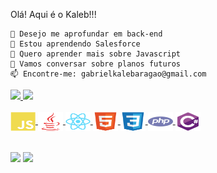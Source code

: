 Olá! Aqui é o Kaleb!!!

    🔭 Desejo me aprofundar em back-end
    🌱 Estou aprendendo Salesforce
    👯 Quero aprender mais sobre Javascript
    💬 Vamos conversar sobre planos futuros
    📫 Encontre-me: gabrielkalebaragao@gmail.com

<div>
  <a href="https://github.com/K-lebb">
    <img height="180px" src="https://github-readme-stats.vercel.app/api?username=K-lebb&show_icons=true&theme=dracula&include_all_commits=true&count_private=true"/>
    <img height="180em" src="https://github-readme-stats.vercel.app/api/top-langs/?username=K-lebb&layout=compact&langs_count=6&theme=tokyonight"/>
  </a>
</div>
<div style="display: inline_block"><br>
  <a href="https://github.com/K-lebb">
  <img align="center" alt="Kaleb-Js" height="30" width="40" src="https://raw.githubusercontent.com/devicons/devicon/master/icons/javascript/javascript-plain.svg">
  <img align="center" alt="Kaleb-Java" height="30" width="40" src="https://raw.githubusercontent.com/devicons/devicon/master/icons/java/java-plain.svg">
  <img align="center" alt="Kaleb-React" height="30" width="40" src="https://raw.githubusercontent.com/devicons/devicon/master/icons/react/react-original.svg">
  <img align="center" alt="Kaleb-HTML" height="30" width="40" src="https://raw.githubusercontent.com/devicons/devicon/master/icons/html5/html5-original.svg">
  <img align="center" alt="Kaleb-CSS" height="30" width="40" src="https://raw.githubusercontent.com/devicons/devicon/master/icons/css3/css3-original.svg">
  <img align="center" alt="Kaleb-PHP" height="30" width="40" src="https://raw.githubusercontent.com/devicons/devicon/master/icons/php/php-plain.svg">
  <img align="center" alt="Kaleb-Csharp" height="30" width="40" src="https://raw.githubusercontent.com/devicons/devicon/master/icons/csharp/csharp-original.svg">
  <br><br>
    </a>
</div>
<div><br>
  <a href="https://instagram.com/ka_lebb_" target="_blank"><img src="https://img.shields.io/badge/-Instagram-%23E4405F?style=for-the-badge&logo=instagram&logoColor=white" target="_blank"></a>
  <a href="mailto:gabrielkalebaragao@gmail.com"><img src="https://img.shields.io/badge/-Gmail-%23333?style=for-the-badge&logo=gmail&logoColor=white" target="_blank"></a> 
</div>
